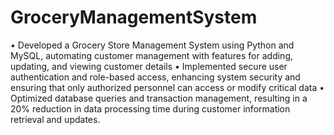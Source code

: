 # GroceryManagementSystem

•	Developed a Grocery Store Management System using Python and MySQL, automating customer management with features for adding, updating, and viewing customer details
•	Implemented secure user authentication and role-based access, enhancing system security and ensuring that only authorized personnel can access or modify critical data
•	Optimized database queries and transaction management, resulting in a 20% reduction in data processing time during customer information retrieval and updates.
